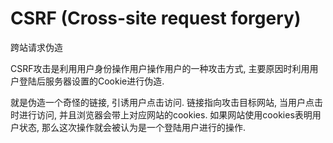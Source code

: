 # CSRF (Cross-site request forgery)
跨站请求伪造

CSRF攻击是利用用户身份操作用户操作用户的一种攻击方式,
主要原因时利用用户登陆后服务器设置的Cookie进行伪造.

就是伪造一个奇怪的链接, 引诱用户点击访问.
链接指向攻击目标网站, 当用户点击时进行访问,
并且浏览器会带上对应网站的cookies. 如果网站使用cookies表明用户状态,
那么这次操作就会被认为是一个登陆用户进行的操作.


